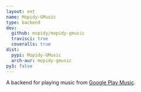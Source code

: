 ```yaml
---
layout: ext
name: Mopidy-GMusic
type: backend
dev:
  github: mopidy/mopidy-gmusic
  travisci: true
  coveralls: true
dist:
  pypi: Mopidy-GMusic
  arch-aur: mopidy-gmusic
py3: false
---
```


A backend for playing music from
[Google Play Music](https://play.google.com/music/).
